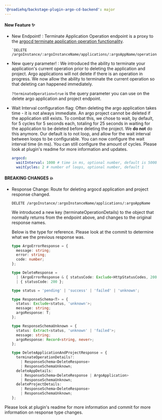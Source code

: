 ```yaml
---
'@roadiehq/backstage-plugin-argo-cd-backend': major
---
```


#### New Feature ✨

- New Endpoint! : Terminate Application Operation endpoint is a proxy to the [argocd terminate application operation functionality](https://cd.apps.argoproj.io/swagger-ui#operation/ApplicationService_TerminateOperation).

      `DELETE /argoInstance/:argoInstanceName/applications/:argoAppName/operation`

- New query parameter! : We introduced the ability to terminate your application's current operation prior to deleting the application and project. Argo applications will not delete if there is an operation in progress. We now allow the ability to terminate the current operation so that deleting can happened immediately.

  `?terminateOperation=true` is the query parameter you can use on the delete argo application and project endpoint.

- Wait Interval configuration flag: Often deleting the argo application takes time - it is not always immediate. An argo project cannot be deleted if the application still exists. To combat this, we chose to wait, by default, for 5 cycles for 5 seconds each, totaling for 25 seconds in waiting for the application to be deleted before deleting the project. We **do not** do this anymore. Our default is to not loop, and allow for the wait interval between loops to be configurable. You can now configure the wait interval time (in ms). You can still configure the amount of cycles. Please look at plugin's readme for more information and updates.

  ```yml
  argocd:
    waitInterval: 1000 # time in ms, optional number, default is 5000ms
    waitCycles: 2 # number of loops, optional number, default 1
  ```

#### BREAKING CHANGES 💥

- Response Change: Route for deleting argocd application and project response changed.

  `DELETE /argoInstance/:argoInstanceName/applications/:argoAppName`

  We introduced a new key (terminateOperationDetails) to the object that normally returns from the endpoint above, and changes to the original response names.

  Below is the type for reference. Please look at the commit to determine what we the previous response was.

  ```typescript
  type ArgoErrorResponse = {
    message: string;
    error: string;
    code: number;
  };

  type DeleteResponse =
    | (ArgoErrorResponse & { statusCode: Exclude<HttpStatusCodes, 200> })
    | { statusCode: 200 };

  type status = 'pending' | 'success' | 'failed' | 'unknown';

  type ResponseSchema<T> = {
    status: Exclude<status, 'unknown'>;
    message: string;
    argoResponse: T;
  };

  type ResponseSchemaUnknown = {
    status: Extract<status, 'unknown' | 'failed'>;
    message: string;
    argoResponse: Record<string, never>;
  };

  type DeleteApplicationAndProjectResponse = {
    terminateOperationDetails?:
      | ResponseSchema<DeleteResponse>
      | ResponseSchemaUnknown;
    deleteAppDetails:
      | ResponseSchema<DeleteResponse | ArgoApplication>
      | ResponseSchemaUnknown;
    deleteProjectDetails:
      | ResponseSchema<DeleteResponse>
      | ResponseSchemaUnknown;
  };
  ```

Please look at plugin's readme for more information and commit for more information on response type changes.
